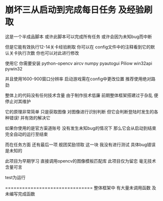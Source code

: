 # 崩坏三从启动到完成每日任务 及经验刷取
这是一个半成品脚本 或许此脚本可以完成所有任务 或许会因为未知bug而中断 

但是它能有效执行12-14关卡经验刷取 你可以在 config文件中的注释看到它的默认关卡执行次数 你也可以对此进行修改

使用它 你需要安装 python-opencv aircv numpy pyautogui Piliow win32api pywin32 

并且使用1600-900窗口分辨率 启动游戏需在config中更改位置 推荐使用绝对路劲

整体上的代码没有任何技术含量 由于制作技术低廉 前期整体框架搭建过于杂乱  便停止对其维护

它的原理非常简单 只是获取图像 对图像进行识别判断  但它会判断登陆时发生的各种错误! 并有效的解决它

如果你使用的是官方渠道账号 没有发生未知bug的情况下 那么它会从启动到结束完全自动的运行至结束

而在任务方面 还有最后一项 舰团奖励领取 这一块 我没有进行测试 具体bug错误 是未知的

此项目为早期学习 直接调用opencv的图像模板匹配库 此项目仅为留恋 毫无技术含量可言

test为运行

===============================
整体框架中 有大量未调用函数 及 未编写完成函数 
